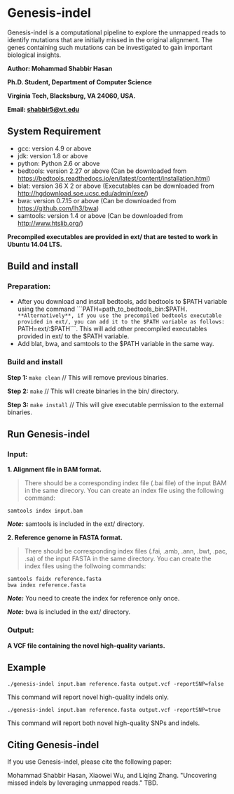 # Genesis-indel
Genesis-indel is a computational pipeline to explore the unmapped reads to identify mutations that are initially missed in the original alignment. The genes containing such mutations can be investigated to gain important biological insights.

**Author: Mohammad Shabbir Hasan**

**Ph.D. Student, Department of Computer Science**

**Virginia Tech, Blacksburg, VA 24060, USA.**

**Email: shabbir5@vt.edu**

## System Requirement
- gcc: version 4.9 or above
- jdk: version 1.8 or above
- python: Python 2.6 or above
- bedtools: version 2.27 or above (Can be downloaded from https://bedtools.readthedocs.io/en/latest/content/installation.html)
- blat: version 36 X 2 or above (Executables can be downloaded from http://hgdownload.soe.ucsc.edu/admin/exe/)
- bwa: version 0.7.15 or above (Can be downloaded from https://github.com/lh3/bwa)
- samtools: version 1.4 or above (Can be downloaded from http://www.htslib.org/)

**Precompiled executables are provided in ext/ that are tested to work in Ubuntu 14.04 LTS.**

## Build and install
### Preparation:
- After you download and install bedtools, add bedtools to $PATH variable using the command 
    ```PATH=path_to_bedtools_bin:$PATH```.
    **Alternatively**, if you use the precompiled bedtools executable provided in ext/, you can add it to the $PATH variable as follows:
        ```PATH=ext/:$PATH```. This will add other precompiled executables provided in ext/ to the $PATH variable.
- Add blat, bwa, and samtools to the $PATH variable in the same way.
### Build and install        
**Step 1:** 
    ```make clean``` // This will remove previous binaries.
    
**Step 2:**
    ``` make ``` // This will create binaries in the bin/ directory.
    
**Step 3:**
    ``` make install ``` // This will give executable permission to the external binaries.

## Run Genesis-indel
### Input: 
**1. Alignment file in BAM format.**
> There should be a corresponding index file (.bai file) of the input BAM in the same direcory. You can create an index file using the following command:

``` samtools index input.bam ``` 

***Note:*** samtools is included in the ext/ directory.

**2. Reference genome in FASTA format.**
> There should be corresponding index files (.fai, .amb, .ann, .bwt, .pac, .sa) of the input FASTA in the same directory. You can create the index files using the follwoing commands:

``` 
samtools faidx reference.fasta
bwa index reference.fasta 
```

***Note:*** You need to create the index for reference only once.

***Note:*** bwa is included in the ext/ directory.

### Output: 
**A VCF file containing the novel high-quality variants.**

## Example
``` ./genesis-indel input.bam reference.fasta output.vcf -reportSNP=false ```

This command will report novel high-quality indels only.

``` ./genesis-indel input.bam reference.fasta output.vcf -reportSNP=true ```

This command will report both novel high-quality SNPs and indels.

## Citing Genesis-indel
If you use Genesis-indel, please cite the following paper:

Mohammad Shabbir Hasan, Xiaowei Wu, and Liqing Zhang. "Uncovering missed indels by leveraging unmapped reads." TBD.